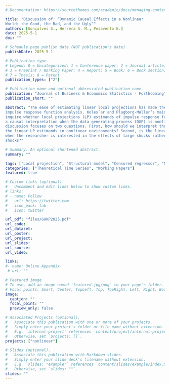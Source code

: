 ```yaml
---
# Documentation: https://sourcethemes.com/academic/docs/managing-content/

title: "Discussion of: “Dynamic Causal Effects in a Nonlinear
World: the Good, the Bad, and the Ugly”"
authors: [Gonçalves S., Herrera A. M., Pesavento E.]
date: 2025-5-1
doi: ""

# Schedule page publish date (NOT publication's date).
publishDate: 2025-5-1

# Publication type.
# Legend: 0 = Uncategorized; 1 = Conference paper; 2 = Journal article;
# 3 = Preprint / Working Paper; 4 = Report; 5 = Book; 6 = Book section;
# 7 = Thesis; 8 = Patent
publication_types: ["2"]

# Publication name and optional abbreviated publication name.
publication: "Journal of Business & Economics Statistics - Forthcoming"
publication_short: ""

abstract: "The ease of estimating linear local projections has made them a popular tool for
impulse response function analysis. Koles´ar and Plagborg-Møller’s main goal is to
inquire whether local projections (LP) estimands of impulse response functions have
a causal interpretation when the data generating process (DGP) is nonlinear. This
discussion focuses on two questions. First, how should we interpret the magnitude of
the linear LP estimands in nonlinear environments? Second, is the linear LP useful
when the researcher is interested in the effects of large shocks rather than small
shocks?"

# Summary. An optional shortened abstract.
summary: ""

tags: ["Local projection", "Structural model", "Censored regressor", "Nonlinear transformation", "Nonlinear responses", "Monte Carlo integration"]
categories: ["Theoretical Time Series", "Working Papers"]
featured: true

# Custom links (optional).
#   Uncomment and edit lines below to show custom links.
# links:
# - name: Follow
#   url: https://twitter.com
#   icon_pack: fab
#   icon: twitter

url_pdf: "files/GHKP2025.pdf"
url_code: 
url_dataset:
url_poster:
url_project:
url_slides:
url_source:
url_video:

links: 
#- name: Online Appendix
 # url: ""

# Featured image
# To use, add an image named `featured.jpg/png` to your page's folder. 
# Focal points: Smart, Center, TopLeft, Top, TopRight, Left, Right, BottomLeft, Bottom, BottomRight.
image:
  caption: ""
  focal_point: ""
  preview_only: false

# Associated Projects (optional).
#   Associate this publication with one or more of your projects.
#   Simply enter your project's folder or file name without extension.
#   E.g. `internal-project` references `content/project/internal-project/index.md`.
#   Otherwise, set `projects: []`.
projects: ["nonlinear"]

# Slides (optional).
#   Associate this publication with Markdown slides.
#   Simply enter your slide deck's filename without extension.
#   E.g. `slides: "example"` references `content/slides/example/index.md`.
#   Otherwise, set `slides: ""`.
slides: ""
---
```





